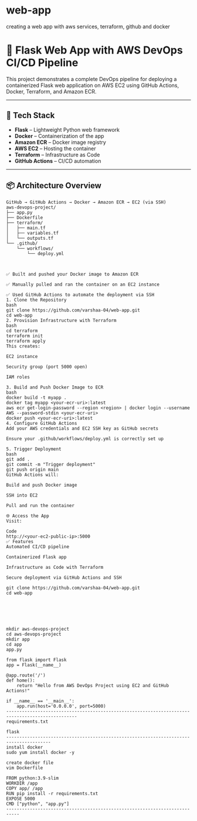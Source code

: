 # web-app
creating a web app with aws services, terraform, github and docker 

# 🚀 Flask Web App with AWS DevOps CI/CD Pipeline

This project demonstrates a complete DevOps pipeline for deploying a containerized Flask web application on AWS EC2 using GitHub Actions, Docker, Terraform, and Amazon ECR.

---

## 🧰 Tech Stack

- **Flask** – Lightweight Python web framework
- **Docker** – Containerization of the app
- **Amazon ECR** – Docker image registry
- **AWS EC2** – Hosting the container
- **Terraform** – Infrastructure as Code
- **GitHub Actions** – CI/CD automation

---

## 📦 Architecture Overview

```plaintext
GitHub → GitHub Actions → Docker → Amazon ECR → EC2 (via SSH)
aws-devops-project/
├── app.py
├── Dockerfile
├── terraform/
│   ├── main.tf
│   ├── variables.tf
│   └── outputs.tf
└── .github/
    └── workflows/
        └── deploy.yml



✅ Built and pushed your Docker image to Amazon ECR

✅ Manually pulled and ran the container on an EC2 instance

✅ Used GitHub Actions to automate the deployment via SSH
1. Clone the Repository
bash
git clone https://github.com/varshaa-04/web-app.git
cd web-app
2. Provision Infrastructure with Terraform
bash
cd terraform
terraform init
terraform apply
This creates:

EC2 instance

Security group (port 5000 open)

IAM roles

3. Build and Push Docker Image to ECR
bash
docker build -t myapp .
docker tag myapp <your-ecr-uri>:latest
aws ecr get-login-password --region <region> | docker login --username AWS --password-stdin <your-ecr-uri>
docker push <your-ecr-uri>:latest
4. Configure GitHub Actions
Add your AWS credentials and EC2 SSH key as GitHub secrets

Ensure your .github/workflows/deploy.yml is correctly set up

5. Trigger Deployment
bash
git add .
git commit -m "Trigger deployment"
git push origin main
GitHub Actions will:

Build and push Docker image

SSH into EC2

Pull and run the container

🌐 Access the App
Visit:

Code
http://<your-ec2-public-ip>:5000
✅ Features
Automated CI/CD pipeline

Containerized Flask app

Infrastructure as Code with Terraform

Secure deployment via GitHub Actions and SSH

git clone https://github.com/varshaa-04/web-app.git
cd web-app






mkdir aws-devops-project
cd aws-devops-project
mkdir app
cd app
app.py

from flask import Flask
app = Flask(__name__)

@app.route('/')
def home():
    return "Hello from AWS DevOps Project using EC2 and GitHub Actions!"

if __name__ == '__main__':
    app.run(host='0.0.0.0', port=5000)
-------------------------------------------------------------------------------------------------
requirements.txt

flask
---------------------------------------------------------------------------------------
install docker
sudo yum install docker -y

create docker file
vim Dockerfile

FROM python:3.9-slim
WORKDIR /app
COPY app/ /app
RUN pip install -r requirements.txt
EXPOSE 5000
CMD ["python", "app.py"]
---------------------------------------------------------------------------


